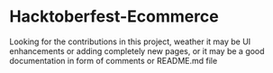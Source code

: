 # Hacktoberfest-Ecommerce
Looking for the contributions in this project, weather it may be UI enhancements or adding completely new pages, or it may be a good documentation in form of comments or README.md file
